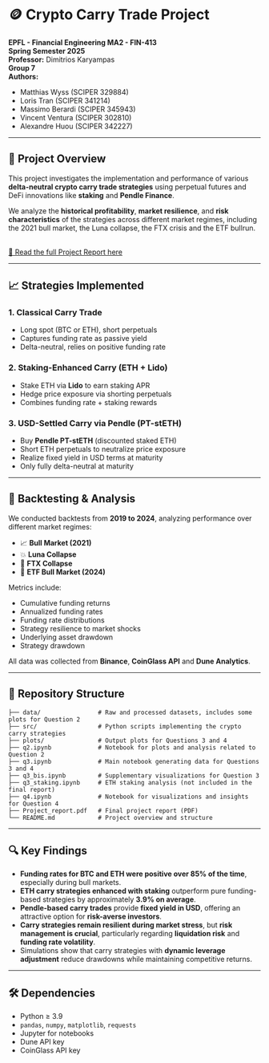 # 🪙 Crypto Carry Trade Project

**EPFL - Financial Engineering MA2 - FIN-413**  
**Spring Semester 2025**  
**Professor:** Dimitrios Karyampas  
**Group 7**  
**Authors:**  
- Matthias Wyss (SCIPER 329884)  
- Loris Tran (SCIPER 341214)  
- Massimo Berardi (SCIPER 345943)  
- Vincent Ventura (SCIPER 302810)  
- Alexandre Huou (SCIPER 342227)

---

## 📘 Project Overview

This project investigates the implementation and performance of various **delta-neutral crypto carry trade strategies** using perpetual futures and DeFi innovations like **staking** and **Pendle Finance**.

We analyze the **historical profitability**, **market resilience**, and **risk characteristics** of the strategies across different market regimes, including the 2021 bull market, the Luna collapse, the FTX crisis and the ETF bullrun.

<br>[📄 Read the full Project Report here](Project_report.pdf)<br>

---

## 📈 Strategies Implemented

### 1. Classical Carry Trade
- Long spot (BTC or ETH), short perpetuals  
- Captures funding rate as passive yield  
- Delta-neutral, relies on positive funding rate

### 2. Staking-Enhanced Carry (ETH + Lido)
- Stake ETH via **Lido** to earn staking APR  
- Hedge price exposure via shorting perpetuals  
- Combines funding rate + staking rewards

### 3. USD-Settled Carry via Pendle (PT-stETH)
- Buy **Pendle PT-stETH** (discounted staked ETH)  
- Short ETH perpetuals to neutralize price exposure  
- Realize fixed yield in USD terms at maturity  
- Only fully delta-neutral at maturity

---

## 🧪 Backtesting & Analysis

We conducted backtests from **2019 to 2024**, analyzing performance over different market regimes:

- 📈 **Bull Market (2021)**
- 💥 **Luna Collapse**
- 🧨 **FTX Collapse**
- 🚀 **ETF Bull Market (2024)**

Metrics include:
- Cumulative funding returns  
- Annualized funding rates 
- Funding rate distributions  
- Strategy resilience to market shocks
- Underlying asset drawdown
- Strategy drawdown

All data was collected from **Binance**, **CoinGlass API** and **Dune Analytics**.

---

## 📂 Repository Structure

```
├── data/                # Raw and processed datasets, includes some plots for Question 2
├── src/                 # Python scripts implementing the crypto carry strategies
├── plots/               # Output plots for Questions 3 and 4
├── q2.ipynb             # Notebook for plots and analysis related to Question 2
├── q3.ipynb             # Main notebook generating data for Questions 3 and 4
├── q3_bis.ipynb         # Supplementary visualizations for Question 3
├── q3_staking.ipynb     # ETH staking analysis (not included in the final report)
├── q4.ipynb             # Notebook for visualizations and insights for Question 4
├── Project_report.pdf   # Final project report (PDF)
└── README.md            # Project overview and structure
```

---

## 🔍 Key Findings

- **Funding rates for BTC and ETH were positive over 85% of the time**, especially during bull markets.
- **ETH carry strategies enhanced with staking** outperform pure funding-based strategies by approximately **3.9% on average**.
- **Pendle-based carry trades** provide **fixed yield in USD**, offering an attractive option for **risk-averse investors**.
- **Carry strategies remain resilient during market stress**, but **risk management is crucial**, particularly regarding **liquidation risk** and **funding rate volatility**.
- Simulations show that carry strategies with **dynamic leverage adjustment** reduce drawdowns while maintaining competitive returns.

---

## 🛠️ Dependencies

- Python ≥ 3.9  
- `pandas`, `numpy`, `matplotlib`, `requests`  
- Jupyter for notebooks  
- Dune API key
- CoinGlass API key


